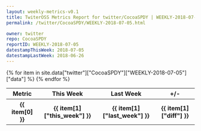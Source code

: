 ```yaml
---
layout: weekly-metrics-v0.1
title: TwiterOSS Metrics Report for twitter/CocoaSPDY | WEEKLY-2018-07-05 | 2018-07-05
permalink: /twitter/CocoaSPDY/WEEKLY-2018-07-05.html

owner: twitter
repo: CocoaSPDY
reportID: WEEKLY-2018-07-05
datestampThisWeek: 2018-07-05
datestampLastWeek: 2018-06-26
---
```


<table style="width: 100%">
    <tr>
        <th>Metric</th>
        <th>This Week</th>
        <th>Last Week</th>
        <th>+/-</th>
    </tr>
    {% for item in site.data["twitter"]["CocoaSPDY"]["WEEKLY-2018-07-05"]["data"] %}
    <tr>
        <th>{{ item[0] }}</th>
        <th>{{ item[1]["this_week"] }}</th>
        <th>{{ item[1]["last_week"] }}</th>
        <th>{{ item[1]["diff"] }}</th>
    </tr>
    {% endfor %}
</table>

